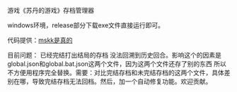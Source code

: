 游戏《苏丹的游戏》存档管理器

windows环境，release部分下载exe文件直接运行即可。

代码提供：[mskk是真的](https://github.com/CherryC9H13N)

目前问题：
已经完结打出结局的存档 没法回溯到历史回合。影响这个的因素是global.json和global.bat.json这两个文件，因为这两个文件还存了别的东西 所以不方便用程序完全替换。需要：对比完结存档和未完结存档的这两个文件，具体差别在哪，导致完结存档无法回档。然后，加一个自动修复功能。欢迎贡献。